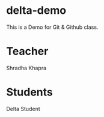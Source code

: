 # delta-demo
This is a Demo for Git &amp; Github class.

# Teacher
Shradha Khapra 

# Students
Delta Student
